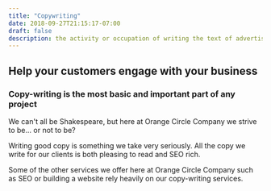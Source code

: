 ```yaml
---
title: "Copywriting"
date: 2018-09-27T21:15:17-07:00
draft: false
description: the activity or occupation of writing the text of advertisements or publicity material.
---
```


<h2 class="title">
Help your customers engage with your business
</h2>
<h3 class="subtitle">
Copy-writing is the most basic and important part of any project  
</h3>
<p>We can't all be Shakespeare, but here at Orange Circle Company we strive to be... or not to be?</p>
<p>Writing good copy is something we take very seriously. All the copy we write for our clients is both pleasing to read and SEO rich.</p>
<p>Some of the other services we offer here at Orange Circle Company such as <a routerLink="../seo">SEO</a> or building a <a routerLink="../websites">website</a> rely heavily on our copy-writing services.</p>
        